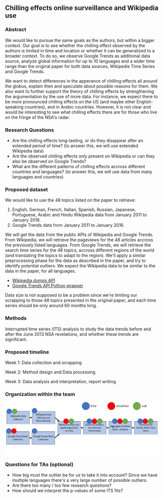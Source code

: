 ## Chilling effects online surveillance and Wikipedia use
### Abstract
We would like to pursue the same goals as the authors, but within a bigger context.
Our goal is to see whether the chilling effect observed by the authors is limited in time and location or whether it can be generalized to a broader context. To do so, we observe Google Trends as additional data source, analyze global information for up to 10 languages and a wider time range than the original paper for both data sources, Wikipedie Time Series and Google Trends.

We want to detect differences in the apperance of chilling effects all around the globus, explain then and speculate about possible reasons for them. We also want to further support the theory of chilling effects by strengthening the argumentation by the use of more data.
For instance, we expect there to be more pronounced chilling effects on the US (and maybe other English-speaking countries), and in Arabic countries.
However, it is not clear and would be interesting to see what chilling effects there are for those who live on the fringe of the NSA's radar. 

### Research Questions
- Are the chilling effects long-lasting, or do they disappear after an extended period of time? (to answer this, we will use extended Wikipedia data)
- Are the observed chilling effects only present on Wikipedia or can they also be observed on Google Trends?
- What are the different patterns of chilling effects accross different countries and languages? (to answer this, we will use data from many languages and countries)

### Proposed dataset
We would like to use the 48 topics listed on the paper to retrieve:
1. English, German, French, Italian, Spanish, Russian, Japanese, Portuguese, Arabic and Hindu Wikipedia data from January 2011 to January 2016.
2. Google Trends data from January 2011 to January 2016.

We will get the data from the public APIs of Wikipedia and Google Trends.
From Wikipedia, we will retrieve the pageviews for the 48 articles accross the previously listed languages.
From Google Trends, we will retrieve the search time series for the 48 topics, accross different regions of the world (and translating the topics to adapt to the region).
We'll apply a similar preprocessing phase for the data as described in the paper, and try to identify potential outliers.
We expect the Wikipedia data to be similar to the data in the paper, for all languages.

* [Wikipedia dumps API](https://dumps.wikimedia.org/other/analytics/)  
* [Google Trends API Python wrapper](https://pypi.org/project/pytrends/)

Data size is not supposed to be a problem since we're limiting our scrapping to those 48 topics presented in the original paper, and each time series should be only around 60 months long.

### Methods

Interrupted time series (ITS) analysis to study the data trends before and after the June 2013 NSA revelations, and whether these trends are significant.

### Proposed timeline

Week 1: Data collection and scrapping

Week 2: Method design and Data processing

Week 3: Data analysis and interpretation, report writing

### Organization within the team
![TaskOrganization](./group_orga.png)

### Questions for TAs (optional)

* How big must the outlier be for us to take it into account? Since we have multiple languages there's a very large number of possible outliers.
* Are there too many / too few research questions?
* How should we interpret the p-values of some ITS fits?
